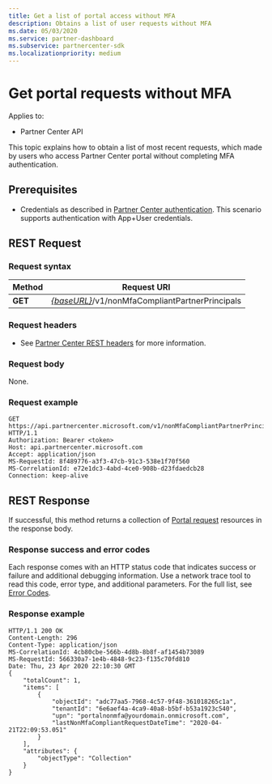 ```yaml
---
title: Get a list of portal access without MFA
description: Obtains a list of user requests without MFA
ms.date: 05/03/2020
ms.service: partner-dashboard
ms.subservice: partnercenter-sdk
ms.localizationpriority: medium
---
```


# Get portal requests without MFA

Applies to:

- Partner Center API

This topic explains how to obtain a list of most recent requests, which made by users who access Partner Center portal without completing MFA authentication.

## Prerequisites

- Credentials as described in [Partner Center authentication](partner-center-authentication.md). This scenario supports authentication with App+User credentials.

## REST Request

### Request syntax

| Method  | Request URI                                                  |
|---------|--------------------------------------------------------------|
| **GET** | [*{baseURL}*](partner-center-rest-urls.md)/v1/nonMfaCompliantPartnerPrincipals |

### Request headers

- See [Partner Center REST headers](headers.md) for more information.

### Request body

None.

### Request example

```http
GET https://api.partnercenter.microsoft.com/v1/nonMfaCompliantPartnerPrincipals HTTP/1.1
Authorization: Bearer <token>
Host: api.partnercenter.microsoft.com
Accept: application/json
MS-RequestId: 8f489776-a3f3-47cb-91c3-538e1f70f560
MS-CorrelationId: e72e1dc3-4abd-4ce0-908b-d23fdaedcb28
Connection: keep-alive

```

## REST Response

If successful, this method returns a collection of [Portal request](mfa-resources.md#Portal-request-without-MFA) resources in the response body.

### Response success and error codes

Each response comes with an HTTP status code that indicates success or failure and additional debugging information. Use a network trace tool to read this code, error type, and additional parameters. For the full list, see [Error Codes](error-codes.md).

### Response example

``` http
HTTP/1.1 200 OK
Content-Length: 296
Content-Type: application/json
MS-CorrelationId: 4cb80cbe-566b-4d8b-8b8f-af1454b73089
MS-RequestId: 566330a7-1e4b-4848-9c23-f135c70fd810
Date: Thu, 23 Apr 2020 22:10:30 GMT
{
    "totalCount": 1,
    "items": [
        {
            "objectId": "adc77aa5-7968-4c57-9f48-361018265c1a",
            "tenantId": "6e6aef4a-4ca9-40a8-b5bf-b53a1923c540",
            "upn": "portalnonmfa@yourdomain.onmicrosoft.com",
            "lastNonMfaCompliantRequestDateTime": "2020-04-21T22:09:53.051"
        }
    ],
    "attributes": {
        "objectType": "Collection"
    }
}
```
